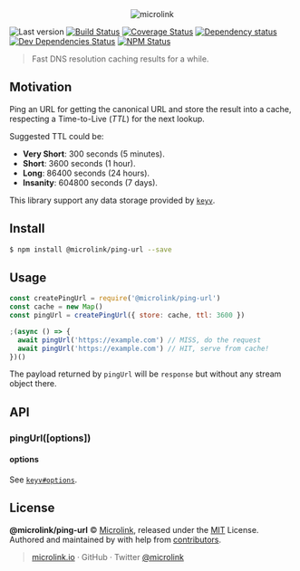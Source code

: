 <div align="center">
  <img src="https://cdn.microlink.io/logo/banner.png" alt="microlink">
</div>

![Last version](https://img.shields.io/github/tag/microlink/ping-url.svg?style=flat-square)
[![Build Status](https://img.shields.io/travis/com/microlink/ping-url/master.svg?style=flat-square)](https://travis-ci.com/microlink/ping-url)
[![Coverage Status](https://img.shields.io/coveralls/microlink/ping-url.svg?style=flat-square)](https://coveralls.io/github/microlink/ping-url)
[![Dependency status](https://img.shields.io/david/@microlink/ping-url.svg?style=flat-square)](https://david-dm.org/@microlink/ping-url)
[![Dev Dependencies Status](https://img.shields.io/david/dev/@microlink/ping-url.svg?style=flat-square)](https://david-dm.org/@microlink/ping-url#info=devDependencies)
[![NPM Status](https://img.shields.io/npm/dm/@microlink/ping-url.svg?style=flat-square)](https://www.npmjs.org/package/@microlink/ping-url)

> Fast DNS resolution caching results for a while.

## Motivation

Ping an URL for getting the canonical URL and store the result into a cache, respecting a Time-to-Live (*TTL*) for the next lookup.

Suggested TTL could be:

- **Very Short**: 300 seconds (5 minutes).
- **Short**: 3600 seconds (1 hour).
- **Long**: 86400 seconds (24 hours).
- **Insanity**: 604800 seconds (7 days).

This library support any data storage provided by [`keyv`](https://npm.im/keyv).

## Install

```bash
$ npm install @microlink/ping-url --save
```

## Usage

```js
const createPingUrl = require('@microlink/ping-url')
const cache = new Map()
const pingUrl = createPingUrl({ store: cache, ttl: 3600 })

;(async () => {
  await pingUrl('https://example.com') // MISS, do the request
  await pingUrl('https://example.com') // HIT, serve from cache!
})()
```

The payload returned by `pingUrl` will be `response` but without any stream object there.

## API

### pingUrl([options])

#### options

See [`keyv#options`](https://www.npmjs.com/package/keyv#new-keyvuri-options).

## License

**@microlink/ping-url** © [Microlink](https://microlink.io), released under the [MIT](https://github.com/microlink/ping-url/blob/master/LICENSE.md) License.<br>
Authored and maintained by  with help from [contributors](https://github.com/microlink/ping-url/contributors).

> [microlink.io](https://microlink.io) · GitHub [](https://github.com/microlink) · Twitter [@microlink](https://twitter.com/microlink)
